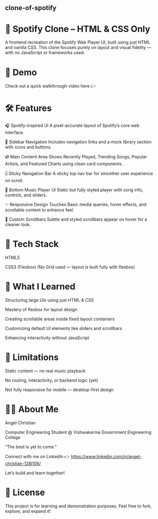 ## clone-of-spotify
# 🎵 Spotify Clone – HTML &amp; CSS Only
A frontend recreation of the Spotify Web Player UI, built using just HTML and vanilla CSS.
This clone focuses purely on layout and visual fidelity — with no JavaScript or frameworks used.

# 🚀 Demo
Check out a quick walkthrough video here 👉

# 🛠 Features
🎧 Spotify-inspired UI
A pixel-accurate layout of Spotify’s core web interface.

🧭 Sidebar Navigation
Includes navigation links and a mock library section with icons and buttons.

💿 Main Content Area
Shows Recently Played, Trending Songs, Popular Artists, and Featured Charts using clean card components.

🎚️ Sticky Navigation Bar
A sticky top nav bar for smoother user experience on scroll.

🎼 Bottom Music Player UI
Static but fully styled player with song info, controls, and sliders.

✨ Responsive Design Touches
Basic media queries, hover effects, and scrollable content to enhance feel.

💅 Custom Scrollbars
Subtle and styled scrollbars appear on hover for a cleaner look.

# 📁 Tech Stack
HTML5

CSS3 (Flexbox)
(No Grid used — layout is built fully with flexbox)

# 🧠 What I Learned
Structuring large UIs using just HTML & CSS

Mastery of flexbox for layout design

Creating scrollable areas inside fixed layout containers

Customizing default UI elements like sliders and scrollbars

Enhancing interactivity without JavaScript

# 🚧 Limitations
Static content — no real music playback

No routing, interactivity, or backend logic (yet)

Not fully responsive for mobile — desktop-first design

# 🙋‍♂️ About Me
Angel Christian

Computer Engineering Student @ Vishwakarma Government Engineering College

“The best is yet to come.”

Connect with me on LinkedIn 👉 https://www.linkedin.com/in/angel-christian-128l106/

Let’s build and learn together!

# 📜 License
This project is for learning and demonstration purposes. Feel free to fork, explore, and expand it!
